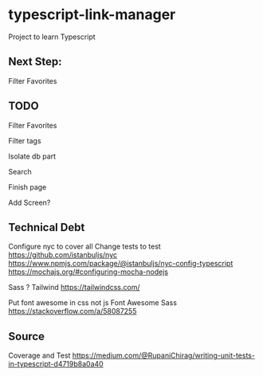 # typescript-link-manager
Project to learn Typescript

## Next Step:
Filter Favorites

## TODO

Filter Favorites

Filter tags

Isolate db part

Search

Finish page  

Add Screen?

## Technical Debt

Configure nyc to cover all
  Change tests to test
  https://github.com/istanbuljs/nyc
  https://www.npmjs.com/package/@istanbuljs/nyc-config-typescript
  https://mochajs.org/#configuring-mocha-nodejs

Sass ? Tailwind
https://tailwindcss.com/

Put font awesome in css not js
Font Awesome Sass
https://stackoverflow.com/a/58087255

## Source

Coverage and Test
https://medium.com/@RupaniChirag/writing-unit-tests-in-typescript-d4719b8a0a40
